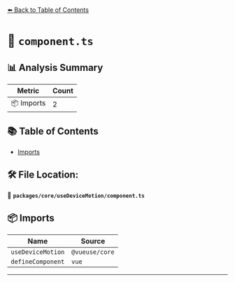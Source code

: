 [⬅️ Back to Table of Contents](../../../index.md)

# 📄 `component.ts`

## 📊 Analysis Summary

| Metric | Count |
|--------|-------|
| 📦 Imports | 2 |

## 📚 Table of Contents

- [Imports](#imports)

## 🛠️ File Location:
📂 **`packages/core/useDeviceMotion/component.ts`**

## 📦 Imports

| Name | Source |
|------|--------|
| `useDeviceMotion` | `@vueuse/core` |
| `defineComponent` | `vue` |


---